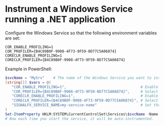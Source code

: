 # Instrument a Windows Service running a .NET application

Configure the Windows Service so that the following environment variables are set:

```env
COR_ENABLE_PROFILING=1
COR_PROFILER={B4C89B0F-9908-4F73-9F59-0D77C5A06874}
CORECLR_ENABLE_PROFILING=1
CORECLR_PROFILER={B4C89B0F-9908-4F73-9F59-0D77C5A06874}
```

Example in PowerShell:

```powershell
$svcName = "MySrv"    # The name of the Windows Service you want to instrument
[string[]] $vars = @(
   "COR_ENABLE_PROFILING=1",                                  # Enable the .NET Framework Profiler
   "COR_PROFILER={B4C89B0F-9908-4F73-9F59-0D77C5A06874}",     # Select the .NET Framework Profiler
   "CORECLR_ENABLE_PROFILING=1",                              # Enable the .NET (Core) Profiler
   "CORECLR_PROFILER={B4C89B0F-9908-4F73-9F59-0D77C5A06874}", # Select the .NET (Core) Profiler
   "SIGNALFX_SERVICE_NAME=my-service-name"                    # Set the service name
)
Set-ItemProperty HKLM:SYSTEM\CurrentControlSet\Services\$svcName -Name Environment -Value $vars
# Now each time you start the service, it will be auto-instrumented.
```
